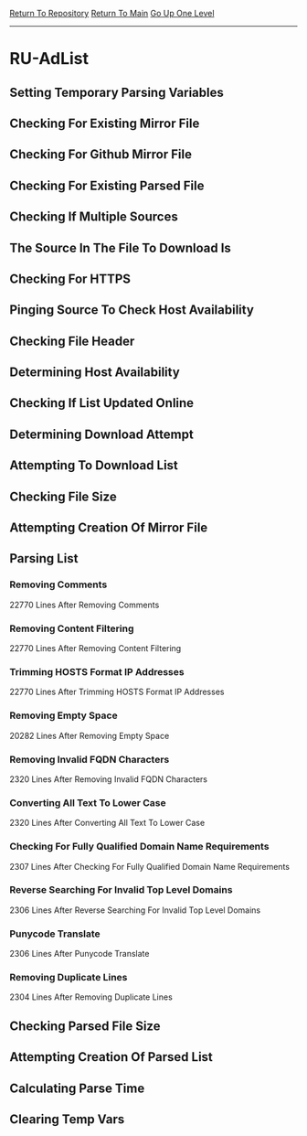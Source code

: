 [Return To Repository](https://github.com/deathbybandaid/piholeparser/)
[Return To Main](https://github.com/deathbybandaid/piholeparser/blob/master/RecentRunLogs/Mainlog.md)
[Go Up One Level](https://github.com/deathbybandaid/piholeparser/blob/master/RecentRunLogs/TopLevelScripts/30-Processing-External-Blacklists.md)
____________________________________
# RU-AdList
## Setting Temporary Parsing Variables
## Checking For Existing Mirror File
## Checking For Github Mirror File
## Checking For Existing Parsed File
## Checking If Multiple Sources
## The Source In The File To Download Is
## Checking For HTTPS
## Pinging Source To Check Host Availability
## Checking File Header
## Determining Host Availability
## Checking If List Updated Online
## Determining Download Attempt
## Attempting To Download List
## Checking File Size
## Attempting Creation Of Mirror File
## Parsing List
### Removing Comments
22770 Lines After Removing Comments
### Removing Content Filtering
22770 Lines After Removing Content Filtering
### Trimming HOSTS Format IP Addresses
22770 Lines After Trimming HOSTS Format IP Addresses
### Removing Empty Space
20282 Lines After Removing Empty Space
### Removing Invalid FQDN Characters
2320 Lines After Removing Invalid FQDN Characters
### Converting All Text To Lower Case
2320 Lines After Converting All Text To Lower Case
### Checking For Fully Qualified Domain Name Requirements
2307 Lines After Checking For Fully Qualified Domain Name Requirements
### Reverse Searching For Invalid Top Level Domains
2306 Lines After Reverse Searching For Invalid Top Level Domains
### Punycode Translate
2306 Lines After Punycode Translate
### Removing Duplicate Lines
2304 Lines After Removing Duplicate Lines
## Checking Parsed File Size
## Attempting Creation Of Parsed List
## Calculating Parse Time
## Clearing Temp Vars
